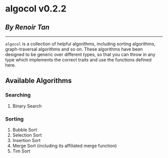 # algocol v0.2.2

## *By Renoir Tan*

--------------------------------------------------------------------------------

`algocol` is a collection of helpful algorithms, including sorting algorithms,
graph-traversal algorithms and so on. These algorithms have been designed to
be generic over different types, so that you can throw in any type which
implements the correct traits and use the functions defined here.

## Available Algorithms

### Searching

1. Binary Search

### Sorting

1. Bubble Sort
2. Selection Sort
3. Insertion Sort
4. Merge Sort (including its affiliated merge function)
5. Tim Sort
